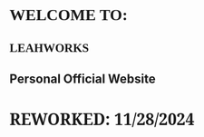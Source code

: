 # <span style="font-family: 'Comic Sans MS';">WELCOME TO:</span>
## <span style="font-family: 'Comic Sans MS';">LEAHWORKS</span>

## Personal Official Website

# <span style="font-family: 'serif';">REWORKED: 11/28/2024</span>
